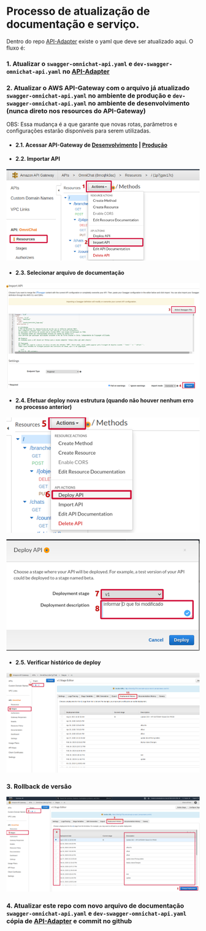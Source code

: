 # Processo de atualização de documentação e serviço.

Dentro do repo [API-Adapter](https://github.com/OmniChat/API-Adapter) existe o yaml que deve ser atualizado aqui.
O fluxo é:

### 1. Atualizar o `swagger-omnichat-api.yaml` e `dev-swagger-omnichat-api.yaml` no [API-Adapter](https://github.com/OmniChat/API-Adapter)
### 2. Atualizar o AWS API-Gateway com o arquivo já atualizado `swagger-omnichat-api.yaml` no ambiente de produção e `dev-swagger-omnichat-api.yaml` no ambiente de desenvolvimento (nunca direto nos resources do API-Gateway)

OBS: Essa mudança é a que garante que novas rotas, parâmetros e configurações estarão disponíveis para serem utilizadas.

  - #### 2.1. Acessar API-Gateway de [Desenvolvimento](https://console.aws.amazon.com/apigateway/home?region=us-east-1#/apis/x6w7g275si/resources/e94cqmkyig) | [Produção](https://console.aws.amazon.com/apigateway/home?region=us-east-1#/apis/8rncqhk3ac/resources/1p7jgav17c)

  - #### 2.2. Importar API

  ![Actions](./img/update-api-gateway-import-docs.png)

  - #### 2.3. Selecionar arquivo de documentação

  ![Actions](./img/update-file.png)

  - #### 2.4. Efetuar deploy nova estrutura (quando não houver nenhum erro no processo anterior)

  ![Actions](./img/deploy.png)

  ![Actions](./img/exec-deploy.png)

  - #### 2.5. Verificar histórico de deploy

  ![Actions](./img/check-deployment.png)

### 3. Rollback de versão

  ![Actions](./img/rollback-deploy.png)

### 4. Atualizar este repo com novo arquivo de documentação `swagger-omnichat-api.yaml` e `dev-swagger-omnichat-api.yaml` cópia de [API-Adapter](https://github.com/OmniChat/API-Adapter) e commit no github
